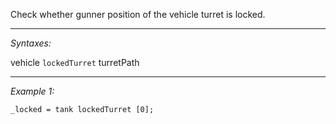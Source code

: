 Check whether gunner position of the vehicle turret is locked.


---
*Syntaxes:*

vehicle `lockedTurret` turretPath

---
*Example 1:*

```sqf
_locked = tank lockedTurret [0];
```